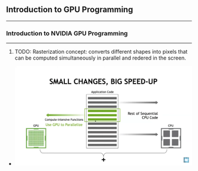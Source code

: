 ## Introduction to GPU Programming
---
### Introduction to NVIDIA GPU Programming
---
1. TODO: Rasterization concept: converts different shapes into pixels that can be computed simultaneously in parallel and redered in the screen.

- ![Traditional way to use GPU Programming](https://github.com/yagnikposhiya/GPUProgramming-and-ProgrammingModels/blob/6690754100c56d1d6728d3459e40c66b8c906fc1/Introduction%20to%20GPU%20programming/TraditionalApproachGPUComputing.png)
